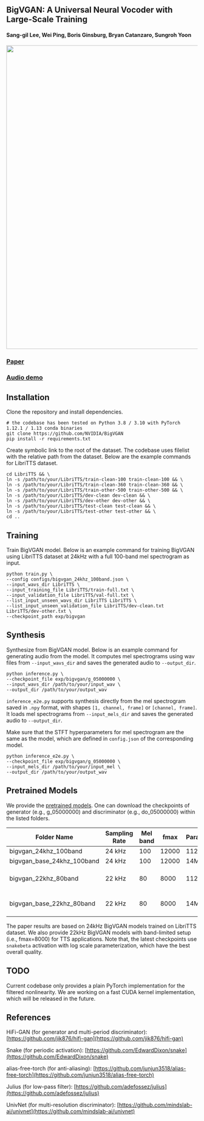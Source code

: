 ## BigVGAN: A Universal Neural Vocoder with Large-Scale Training
#### Sang-gil Lee, Wei Ping, Boris Ginsburg, Bryan Catanzaro, Sungroh Yoon

<center><img src="https://user-images.githubusercontent.com/15963413/218609148-881e39df-33af-4af9-ab95-1427c4ebf062.png" width="800"></center>


### [Paper](https://arxiv.org/abs/2206.04658)
### [Audio demo](https://bigvgan-demo.github.io/)

## Installation
Clone the repository and install dependencies.
```shell
# the codebase has been tested on Python 3.8 / 3.10 with PyTorch 1.12.1 / 1.13 conda binaries
git clone https://github.com/NVIDIA/BigVGAN
pip install -r requirements.txt
```

Create symbolic link to the root of the dataset. The codebase uses filelist with the relative path from the dataset. Below are the example commands for LibriTTS dataset.
``` shell
cd LibriTTS && \
ln -s /path/to/your/LibriTTS/train-clean-100 train-clean-100 && \
ln -s /path/to/your/LibriTTS/train-clean-360 train-clean-360 && \
ln -s /path/to/your/LibriTTS/train-other-500 train-other-500 && \
ln -s /path/to/your/LibriTTS/dev-clean dev-clean && \
ln -s /path/to/your/LibriTTS/dev-other dev-other && \
ln -s /path/to/your/LibriTTS/test-clean test-clean && \
ln -s /path/to/your/LibriTTS/test-other test-other && \
cd ..
```

## Training
Train BigVGAN model. Below is an example command for training BigVGAN using LibriTTS dataset at 24kHz with a full 100-band mel spectrogram as input.
```shell
python train.py \
--config configs/bigvgan_24khz_100band.json \
--input_wavs_dir LibriTTS \
--input_training_file LibriTTS/train-full.txt \
--input_validation_file LibriTTS/val-full.txt \
--list_input_unseen_wavs_dir LibriTTS LibriTTS \
--list_input_unseen_validation_file LibriTTS/dev-clean.txt LibriTTS/dev-other.txt \
--checkpoint_path exp/bigvgan
```

## Synthesis
Synthesize from BigVGAN model. Below is an example command for generating audio from the model.
It computes mel spectrograms using wav files from `--input_wavs_dir` and saves the generated audio to `--output_dir`.
```shell
python inference.py \
--checkpoint_file exp/bigvgan/g_05000000 \
--input_wavs_dir /path/to/your/input_wav \
--output_dir /path/to/your/output_wav
```

`inference_e2e.py` supports synthesis directly from the mel spectrogram saved in `.npy` format, with shapes `[1, channel, frame]` or `[channel, frame]`.
It loads mel spectrograms from `--input_mels_dir` and saves the generated audio to `--output_dir`.

Make sure that the STFT hyperparameters for mel spectrogram are the same as the model, which are defined in `config.json` of the corresponding model.
```shell
python inference_e2e.py \
--checkpoint_file exp/bigvgan/g_05000000 \
--input_mels_dir /path/to/your/input_mel \
--output_dir /path/to/your/output_wav
```

## Pretrained Models
We provide the [pretrained models](https://drive.google.com/drive/folders/1e9wdM29d-t3EHUpBb8T4dcHrkYGAXTgq).
One can download the checkpoints of generator (e.g., g_05000000) and discriminator (e.g., do_05000000) within the listed folders.

|Folder Name|Sampling Rate|Mel band|fmax|Params.|Dataset|Fine-Tuned|
|------|---|---|---|---|------|---|
|bigvgan_24khz_100band|24 kHz|100|12000|112M|LibriTTS|No|
|bigvgan_base_24khz_100band|24 kHz|100|12000|14M|LibriTTS|No|
|bigvgan_22khz_80band|22 kHz|80|8000|112M|LibriTTS + VCTK + LJSpeech|No|
|bigvgan_base_22khz_80band|22 kHz|80|8000|14M|LibriTTS + VCTK + LJSpeech|No|

The paper results are based on 24kHz BigVGAN models trained on LibriTTS dataset.
We also provide 22kHz BigVGAN models with band-limited setup (i.e., fmax=8000) for TTS applications.
Note that, the latest checkpoints use ``snakebeta`` activation with log scale parameterization, which have the best overall quality.


## TODO

Current codebase only provides a plain PyTorch implementation for the filtered nonlinearity. We are working on a fast CUDA kernel implementation, which will be released in the future. 


## References
HiFi-GAN (for generator and multi-period discriminator): [https://github.com/jik876/hifi-gan](https://github.com/jik876/hifi-gan)

Snake (for periodic activation): [https://github.com/EdwardDixon/snake](https://github.com/EdwardDixon/snake)

alias-free-torch (for anti-aliasing): [https://github.com/junjun3518/alias-free-torch](https://github.com/junjun3518/alias-free-torch)

Julius (for low-pass filter): [https://github.com/adefossez/julius](https://github.com/adefossez/julius)

UnivNet (for multi-resolution discriminator): [https://github.com/mindslab-ai/univnet](https://github.com/mindslab-ai/univnet)
